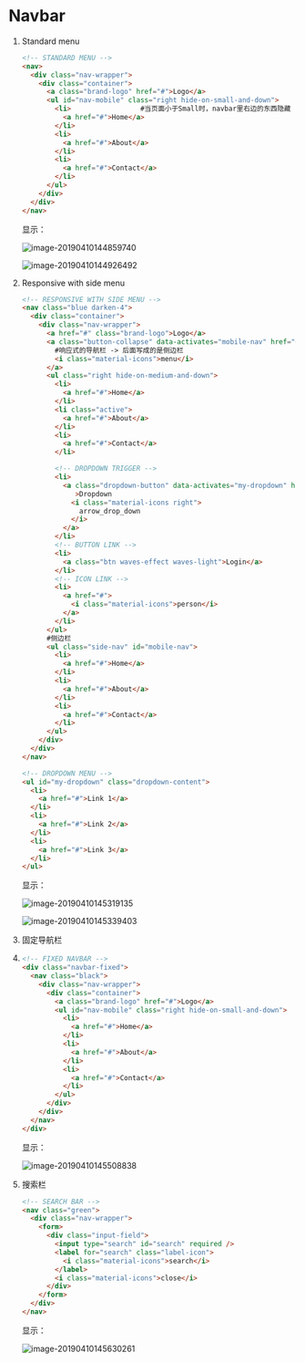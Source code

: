 # Navbar

1. Standard menu

   ```html
   <!-- STANDARD MENU -->
   <nav>
     <div class="nav-wrapper">
       <div class="container">
         <a class="brand-logo" href="#">Logo</a>
         <ul id="nav-mobile" class="right hide-on-small-and-down">
           <li>                 #当页面小于Small时，navbar里右边的东西隐藏
             <a href="#">Home</a>
           </li>
           <li>
             <a href="#">About</a>
           </li>
           <li>
             <a href="#">Contact</a>
           </li>
         </ul>
       </div>
     </div>
   </nav>
   ```

   显示：

   ![image-20190410144859740](/Users/chenxi/Library/Application%20Support/typora-user-images/image-20190410144859740.png)

   ![image-20190410144926492](/Users/chenxi/Library/Application%20Support/typora-user-images/image-20190410144926492.png)



2. Responsive with side menu

   ```html
   <!-- RESPONSIVE WITH SIDE MENU -->
   <nav class="blue darken-4"> 
     <div class="container">
       <div class="nav-wrapper">
         <a href="#" class="brand-logo">Logo</a>
         <a class="button-collapse" data-activates="mobile-nav" href="#">
           #响应式的导航栏 -> 后面写成的是侧边栏
           <i class="material-icons">menu</i>
         </a>
         <ul class="right hide-on-medium-and-down">
           <li>
             <a href="#">Home</a>
           </li>
           <li class="active">
             <a href="#">About</a>
           </li>
           <li>
             <a href="#">Contact</a>
           </li>
   
           <!-- DROPDOWN TRIGGER -->
           <li>
             <a class="dropdown-button" data-activates="my-dropdown" href="#!"
                >Dropdown
               <i class="material-icons right">
                 arrow_drop_down
               </i>
             </a>
           </li>
           <!-- BUTTON LINK -->
           <li>
             <a class="btn waves-effect waves-light">Login</a>
           </li>
           <!-- ICON LINK -->
           <li>
             <a href="#">
               <i class="material-icons">person</i>
             </a>
           </li>
         </ul>
         #侧边栏
         <ul class="side-nav" id="mobile-nav">
           <li>
             <a href="#">Home</a>
           </li>
           <li>
             <a href="#">About</a>
           </li>
           <li>
             <a href="#">Contact</a>
           </li>
         </ul>
       </div>
     </div>
   </nav>
   
   <!-- DROPDOWN MENU -->
   <ul id="my-dropdown" class="dropdown-content">
     <li>
       <a href="#">Link 1</a>
     </li>
     <li>
       <a href="#">Link 2</a>
     </li>
     <li>
       <a href="#">Link 3</a>
     </li>
   </ul>
   ```

   显示：

   ![image-20190410145319135](/Users/chenxi/Library/Application%20Support/typora-user-images/image-20190410145319135.png)

   ![image-20190410145339403](/Users/chenxi/Library/Application%20Support/typora-user-images/image-20190410145339403.png)



3. 固定导航栏

4. ```html
   <!-- FIXED NAVBAR -->
   <div class="navbar-fixed">
     <nav class="black">
       <div class="nav-wrapper">
         <div class="container">
           <a class="brand-logo" href="#">Logo</a>
           <ul id="nav-mobile" class="right hide-on-small-and-down">
             <li>
               <a href="#">Home</a>
             </li>
             <li>
               <a href="#">About</a>
             </li>
             <li>
               <a href="#">Contact</a>
             </li>
           </ul>
         </div>
       </div>
     </nav>
   </div>
   ```

   显示：

   ![image-20190410145508838](/Users/chenxi/Library/Application%20Support/typora-user-images/image-20190410145508838.png)



4. 搜索栏

   ```html
   <!-- SEARCH BAR -->
   <nav class="green">
     <div class="nav-wrapper">
       <form>
         <div class="input-field">
           <input type="search" id="search" required />
           <label for="search" class="label-icon">
             <i class="material-icons">search</i>
           </label>
           <i class="material-icons">close</i>
         </div>
       </form>
     </div>
   </nav>
   ```

   显示：

   ![image-20190410145630261](/Users/chenxi/Library/Application%20Support/typora-user-images/image-20190410145630261.png)

